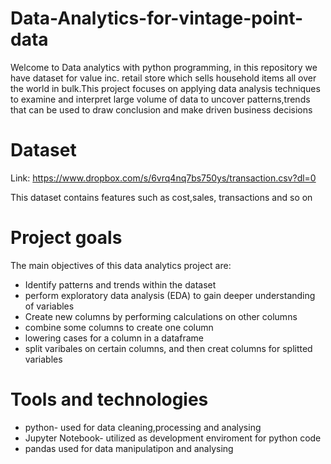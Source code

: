 # Data-Analytics-for-vintage-point-data

Welcome to Data analytics with python programming, in this repository we have dataset for value inc. retail store which sells household items all over the world in bulk.This project focuses on applying data analysis techniques to examine and interpret large volume of data to uncover patterns,trends that can be used to draw conclusion and make driven business decisions

# Dataset
Link: https://www.dropbox.com/s/6vrq4nq7bs750ys/transaction.csv?dl=0

This dataset contains features such as cost,sales, transactions and so on

# Project goals
The main objectives of this data analytics project are:

- Identify patterns and trends within the dataset
- perform exploratory data analysis (EDA) to gain deeper understanding of variables
- Create new columns by performing calculations on other columns
- combine some columns to create one column
- lowering cases for a column in a dataframe
-  split varibales on certain columns, and then creat columns for splitted variables

# Tools and technologies 
- python- used for data cleaning,processing and analysing
- Jupyter Notebook- utilized as development enviroment for python code
- pandas used for data manipulatipon and analysing
